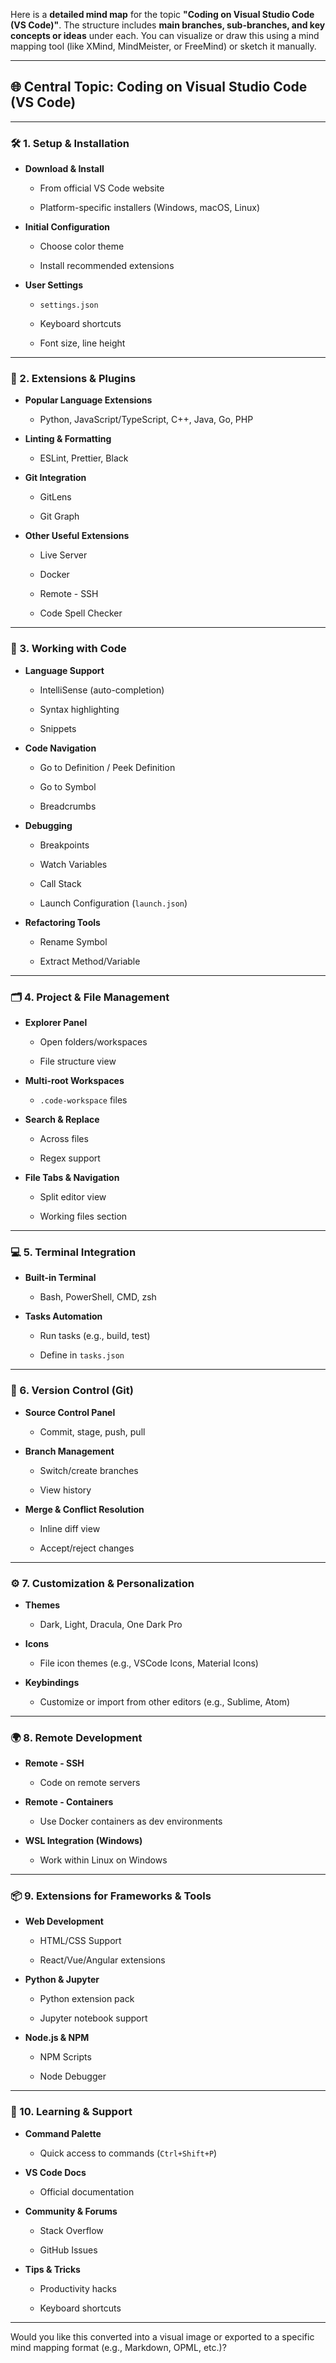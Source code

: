 Here is a **detailed mind map** for the topic **"Coding on Visual Studio Code (VS Code)"**. The structure includes **main branches, sub-branches, and key concepts or ideas** under each. You can visualize or draw this using a mind mapping tool (like XMind, MindMeister, or FreeMind) or sketch it manually.

---

## 🌐 Central Topic: **Coding on Visual Studio Code (VS Code)**

---

### 🛠️ 1. **Setup & Installation**

- **Download & Install**
    
    - From official VS Code website
        
    - Platform-specific installers (Windows, macOS, Linux)
        
- **Initial Configuration**
    
    - Choose color theme
        
    - Install recommended extensions
        
- **User Settings**
    
    - `settings.json`
        
    - Keyboard shortcuts
        
    - Font size, line height
        

---

### 🧩 2. **Extensions & Plugins**

- **Popular Language Extensions**
    
    - Python, JavaScript/TypeScript, C++, Java, Go, PHP
        
- **Linting & Formatting**
    
    - ESLint, Prettier, Black
        
- **Git Integration**
    
    - GitLens
        
    - Git Graph
        
- **Other Useful Extensions**
    
    - Live Server
        
    - Docker
        
    - Remote - SSH
        
    - Code Spell Checker
        

---

### 🧠 3. **Working with Code**

- **Language Support**
    
    - IntelliSense (auto-completion)
        
    - Syntax highlighting
        
    - Snippets
        
- **Code Navigation**
    
    - Go to Definition / Peek Definition
        
    - Go to Symbol
        
    - Breadcrumbs
        
- **Debugging**
    
    - Breakpoints
        
    - Watch Variables
        
    - Call Stack
        
    - Launch Configuration (`launch.json`)
        
- **Refactoring Tools**
    
    - Rename Symbol
        
    - Extract Method/Variable
        

---

### 🗂️ 4. **Project & File Management**

- **Explorer Panel**
    
    - Open folders/workspaces
        
    - File structure view
        
- **Multi-root Workspaces**
    
    - `.code-workspace` files
        
- **Search & Replace**
    
    - Across files
        
    - Regex support
        
- **File Tabs & Navigation**
    
    - Split editor view
        
    - Working files section
        

---

### 💻 5. **Terminal Integration**

- **Built-in Terminal**
    
    - Bash, PowerShell, CMD, zsh
        
- **Tasks Automation**
    
    - Run tasks (e.g., build, test)
        
    - Define in `tasks.json`
        

---

### 🔗 6. **Version Control (Git)**

- **Source Control Panel**
    
    - Commit, stage, push, pull
        
- **Branch Management**
    
    - Switch/create branches
        
    - View history
        
- **Merge & Conflict Resolution**
    
    - Inline diff view
        
    - Accept/reject changes
        

---

### ⚙️ 7. **Customization & Personalization**

- **Themes**
    
    - Dark, Light, Dracula, One Dark Pro
        
- **Icons**
    
    - File icon themes (e.g., VSCode Icons, Material Icons)
        
- **Keybindings**
    
    - Customize or import from other editors (e.g., Sublime, Atom)
        

---

### 🌍 8. **Remote Development**

- **Remote - SSH**
    
    - Code on remote servers
        
- **Remote - Containers**
    
    - Use Docker containers as dev environments
        
- **WSL Integration (Windows)**
    
    - Work within Linux on Windows
        

---

### 📦 9. **Extensions for Frameworks & Tools**

- **Web Development**
    
    - HTML/CSS Support
        
    - React/Vue/Angular extensions
        
- **Python & Jupyter**
    
    - Python extension pack
        
    - Jupyter notebook support
        
- **Node.js & NPM**
    
    - NPM Scripts
        
    - Node Debugger
        

---

### 📘 10. **Learning & Support**

- **Command Palette**
    
    - Quick access to commands (`Ctrl+Shift+P`)
        
- **VS Code Docs**
    
    - Official documentation
        
- **Community & Forums**
    
    - Stack Overflow
        
    - GitHub Issues
        
- **Tips & Tricks**
    
    - Productivity hacks
        
    - Keyboard shortcuts
        

---

Would you like this converted into a visual image or exported to a specific mind mapping format (e.g., Markdown, OPML, etc.)?